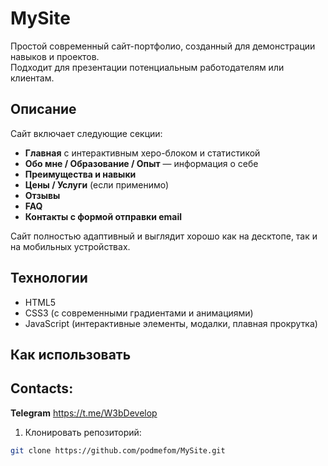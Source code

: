 # MySite

Простой современный сайт-портфолио, созданный для демонстрации навыков и проектов.  
Подходит для презентации потенциальным работодателям или клиентам.

## Описание

Сайт включает следующие секции:

- **Главная** с интерактивным херо-блоком и статистикой
- **Обо мне / Образование / Опыт** — информация о себе
- **Преимущества и навыки**
- **Цены / Услуги** (если применимо)
- **Отзывы**
- **FAQ**
- **Контакты с формой отправки email**

Сайт полностью адаптивный и выглядит хорошо как на десктопе, так и на мобильных устройствах.

## Технологии

- HTML5  
- CSS3 (с современными градиентами и анимациями)  
- JavaScript (интерактивные элементы, модалки, плавная прокрутка)  

## Как использовать

## Contacts:
**Telegram** https://t.me/W3bDevelop

1. Клонировать репозиторий:
```bash
git clone https://github.com/podmefom/MySite.git



